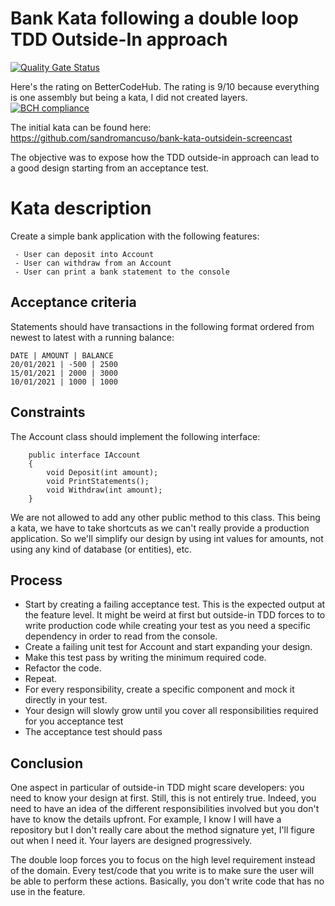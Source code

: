 # Bank Kata following a double loop TDD Outside-In approach

[![Quality Gate Status](https://sonarcloud.io/api/project_badges/measure?project=Tr00d_BankKata&metric=alert_status)](https://sonarcloud.io/summary/new_code?id=Tr00d_BankKata)

Here's the rating on BetterCodeHub. The rating is 9/10 because everything is one assembly but being a kata, I did not
created layers.
[![BCH compliance](https://bettercodehub.com/edge/badge/Tr00d/BankKata?branch=main)](https://bettercodehub.com/)

The initial kata can be found here: https://github.com/sandromancuso/bank-kata-outsidein-screencast

The objective was to expose how the TDD outside-in approach can lead to a good design starting from an acceptance test.

# Kata description

Create a simple bank application with the following features:

```
 - User can deposit into Account
 - User can withdraw from an Account
 - User can print a bank statement to the console
```

## Acceptance criteria

Statements should have transactions in the following format ordered from newest to latest with a running balance:

```
DATE | AMOUNT | BALANCE
20/01/2021 | -500 | 2500
15/01/2021 | 2000 | 3000
10/01/2021 | 1000 | 1000
```

## Constraints

The Account class should implement the following interface:

```
    public interface IAccount
    {
        void Deposit(int amount);
        void PrintStatements();
        void Withdraw(int amount);
    }
```

We are not allowed to add any other public method to this class.
This being a kata, we have to take shortcuts as we can't really provide a production application. So we'll simplify our
design by using int values for amounts, not using any kind of database (or entities), etc.

## Process

* Start by creating a failing acceptance test. This is the expected output at the feature level. It might be weird at
  first but outside-in TDD forces to to write production code while creating your test as you need a specific dependency
  in order to read from the console.
* Create a failing unit test for Account and start expanding your design.
* Make this test pass by writing the minimum required code.
* Refactor the code.
* Repeat.
* For every responsibility, create a specific component and mock it directly in your test.
* Your design will slowly grow until you cover all responsibilities required for you acceptance test
* The acceptance test should pass

## Conclusion

One aspect in particular of outside-in TDD might scare developers: you need to know your design at first. Still, this is
not entirely true. Indeed, you need to have an idea of the different responsibilities involved but you don't have to
know the details upfront. For example, I know I will have a repository but I don't really care about the method
signature yet, I'll figure out when I need it. Your layers are designed progressively.

The double loop forces you to focus on the high level requirement instead of the domain. Every test/code that you write
is to make sure the user will be able to perform these actions. Basically, you don't write code that has no use in the
feature.
